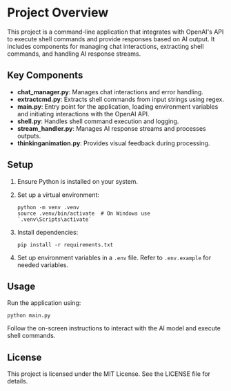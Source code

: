 # Project Overview

This project is a command-line application that integrates with OpenAI's API to execute shell commands and provide responses based on AI output. It includes components for managing chat interactions, extracting shell commands, and handling AI response streams.

## Key Components

- **chat_manager.py**: Manages chat interactions and error handling.
- **extractcmd.py**: Extracts shell commands from input strings using regex.
- **main.py**: Entry point for the application, loading environment variables and initiating interactions with the OpenAI API.
- **shell.py**: Handles shell command execution and logging.
- **stream_handler.py**: Manages AI response streams and processes outputs.
- **thinkinganimation.py**: Provides visual feedback during processing.

## Setup

1. Ensure Python is installed on your system.
2. Set up a virtual environment:
   
   ```shell
   python -m venv .venv
   source .venv/bin/activate  # On Windows use `.venv\Scripts\activate`
   ```

3. Install dependencies:
   
   ```shell
   pip install -r requirements.txt
   ```

4. Set up environment variables in a `.env` file. Refer to `.env.example` for needed variables.

## Usage

Run the application using:

```shell
python main.py
```

Follow the on-screen instructions to interact with the AI model and execute shell commands.

## License

This project is licensed under the MIT License. See the LICENSE file for details.
